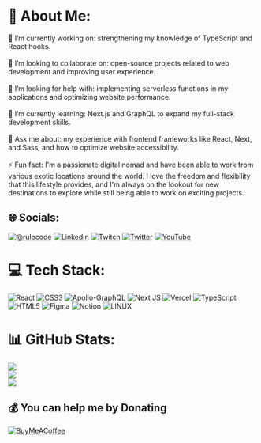 # 💫 About Me:
🔭 I’m currently working on: strengthening my knowledge of TypeScript and React hooks.<br><br>👯 I’m looking to collaborate on: open-source projects related to web development and improving user experience.<br><br>🤝 I’m looking for help with: implementing serverless functions in my applications and optimizing website performance.<br><br>🌱 I’m currently learning: Next.js and GraphQL to expand my full-stack development skills.<br><br>💬 Ask me about: my experience with frontend frameworks like React, Next, and Sass, and how to optimize website accessibility.<br><br>⚡ Fun fact: I'm a passionate digital nomad and have been able to work from various exotic locations around the world. I love the freedom and flexibility that this lifestyle provides, and I'm always on the lookout for new destinations to explore while still being able to work on exciting projects.


## 🌐 Socials:
[![@rulocode](https://img.shields.io/badge/Instagram-%23E4405F.svg?logo=Instagram&logoColor=white)](https://instagram.com/rulocode) [![LinkedIn](https://img.shields.io/badge/LinkedIn-%230077B5.svg?logo=linkedin&logoColor=white)](https://linkedin.com/in/rulocode) [![Twitch](https://img.shields.io/badge/Twitch-%239146FF.svg?logo=Twitch&logoColor=white)](https://twitch.tv/rulocode) [![Twitter](https://img.shields.io/badge/Twitter-%231DA1F2.svg?logo=Twitter&logoColor=white)](https://twitter.com/https://twitter.com/rulo_code) [![YouTube](https://img.shields.io/badge/YouTube-%23FF0000.svg?logo=YouTube&logoColor=white)](https://youtube.com/@rulocode3229) 

# 💻 Tech Stack:
![React](https://img.shields.io/badge/react-%2320232a.svg?style=plastic&logo=react&logoColor=%2361DAFB) ![CSS3](https://img.shields.io/badge/css3-%231572B6.svg?style=plastic&logo=css3&logoColor=white) ![Apollo-GraphQL](https://img.shields.io/badge/-ApolloGraphQL-311C87?style=plastic&logo=apollo-graphql) ![Next JS](https://img.shields.io/badge/Next-black?style=plastic&logo=next.js&logoColor=white) ![Vercel](https://img.shields.io/badge/vercel-%23000000.svg?style=plastic&logo=vercel&logoColor=white) ![TypeScript](https://img.shields.io/badge/typescript-%23007ACC.svg?style=plastic&logo=typescript&logoColor=white) ![HTML5](https://img.shields.io/badge/html5-%23E34F26.svg?style=plastic&logo=html5&logoColor=white) 	![Figma](https://img.shields.io/badge/figma-%23F24E1E.svg?style=plastic&logo=figma&logoColor=white) ![Notion](https://img.shields.io/badge/Notion-%23000000.svg?style=plastic&logo=notion&logoColor=white) ![LINUX](https://img.shields.io/badge/Linux-FCC624?style=plastic&logo=linux&logoColor=black)
# 📊 GitHub Stats:
![](https://github-readme-stats.vercel.app/api?username=rulocode&theme=dark&hide_border=true&include_all_commits=true&count_private=true)<br/>
![](https://github-readme-streak-stats.herokuapp.com/?user=rulocode&theme=dark&hide_border=true)<br/>
![](https://github-readme-stats.vercel.app/api/top-langs/?username=rulocode&theme=dark&hide_border=true&include_all_commits=true&count_private=true&layout=compact)

  ## 💰 You can help me by Donating
  [![BuyMeACoffee](https://img.shields.io/badge/Buy%20Me%20a%20Coffee-ffdd00?style=for-the-badge&logo=buy-me-a-coffee&logoColor=black)](https://www.buymeacoffee.com/rulocode) 

  
<!-- Proudly created with GPRM ( https://gprm.itsvg.in ) -->
